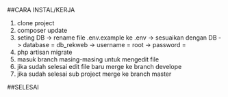 ##CARA INSTAL/KERJA

1. clone project
2. composer update
3. seting DB -> rename file .env.example ke .env -> sesuaikan dengan DB -> database = db_rekweb -> username = root -> password =
4. php artisan migrate
5. masuk branch masing-masing untuk mengedit file
6. jika sudah selesai edit file baru merge ke branch develope
7. jika sudah selesai sub project merge ke branch master

##SELESAI